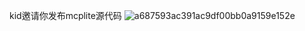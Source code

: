 kid邀请你发布mcplite源代码
![a687593ac391ac9df00bb0a9159e152e](https://github.com/user-attachments/assets/8cafcab0-9f49-44d2-b90a-d4872d3c6e35)
